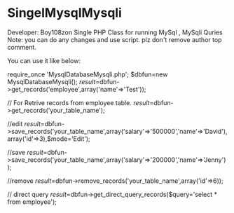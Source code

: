 # SingelMysqlMysqli
Developer: Boy108zon
Single PHP Class for running MySql , MySqli Quries
Note: you can do any changes and use script. plz don't remove author top comment.

You can use it like below:

require_once 'MysqlDatabaseMysqli.php';
$dbfun=new MysqlDatabaseMysqli();
$result=$dbfun->get_records('employee',array('name'=>'Test'));

// For Retrive records from employee table.
$result=$dbfun->get_records('your_table_name');

//edit
$result=$dbfun->save_records('your_table_name',array('salary'=>'500000','name'=>'David'),array('id'=>3),$mode='Edit');

//save
$result=$dbfun->save_records('your_table_name',array('salary'=>'200000','name'=>'Jenny'));

//remove
$result=$dbfun->remove_records('your_table_name',array('id'=>6));

// direct query
$result=$dbfun->get_direct_query_records($query='select * from employee');

